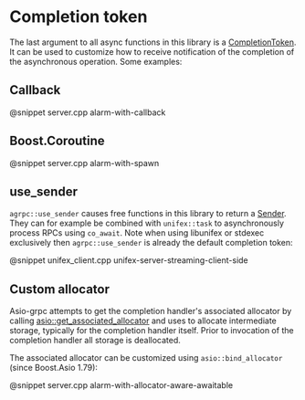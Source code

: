 # Completion token

The last argument to all async functions in this library is a [CompletionToken](https://www.boost.org/doc/libs/1_84_0/doc/html/boost_asio/reference/asynchronous_operations.html#boost_asio.reference.asynchronous_operations.completion_tokens_and_handlers). It can be used to customize how to receive notification of the completion of the asynchronous operation. Some examples:

## Callback

@snippet server.cpp alarm-with-callback

## Boost.Coroutine

@snippet server.cpp alarm-with-spawn

## use_sender

`agrpc::use_sender` causes free functions in this library to return a [Sender](https://github.com/facebookexperimental/libunifex/blob/main/doc/concepts.md#typedsender-concept). They can for example be combined with `unifex::task` to asynchronously process RPCs using `co_await`. Note when using libunifex or stdexec exclusively then `agrpc::use_sender` is already the default completion token:

@snippet unifex_client.cpp unifex-server-streaming-client-side

## Custom allocator

Asio-grpc attempts to get the completion handler's associated allocator by calling [asio::get_associated_allocator](https://www.boost.org/doc/libs/1_84_0/doc/html/boost_asio/reference/get_associated_allocator.html) and uses to allocate intermediate storage, typically for the completion handler itself. Prior to invocation of the completion handler all storage is deallocated.

The associated allocator can be customized using `asio::bind_allocator` (since Boost.Asio 1.79):

@snippet server.cpp alarm-with-allocator-aware-awaitable
